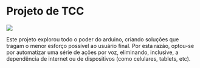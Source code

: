 # Projeto de TCC

![](https://cdn-images-1.medium.com/max/800/1*wwRfh9DCAxlF59kvz-mb5A.png)

Este projeto explorou todo o poder do arduino, criando soluções que tragam o menor esforço possível ao usuário final. Por esta razão, optou-se por automatizar uma série de ações por voz, eliminando, inclusive, a dependência de internet ou de dispositivos (como celulares, tablets, etc).
